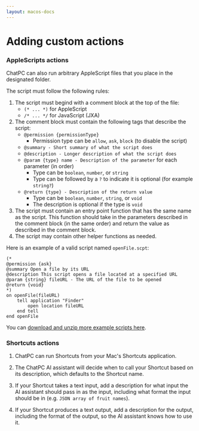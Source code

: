 ```yaml
---
layout: macos-docs
---
```


# Adding custom actions

### AppleScripts actions

ChatPC can also run arbitrary AppleScript files that you place in the designated folder.

The script must follow the following rules:

1. The script must begind with a comment block at the top of the file:
    - `(* ... *)` for AppleScript
    - `/* ... */` for JavaScript (JXA)
2. The comment block must contain the following tags that describe the script:
    - `@permission {permissionType}`
        - Permission type can be `allow`, `ask`, `block` (to disable the script)
    - `@summary - Short summary of what the script does`
    - `@description - Longer description of what the script does`
    - `@param {type} name - Description of the parameter` for each parameter (in order)
        - Type can be `boolean`, `number`, or `string`
        - Type can be followed by a `?` to indicate it is optional (for example `string?`)
    - `@return {type} - Description of the return value`
        - Type can be `boolean`, `number`, `string`, or `void`
        - The description is optional if the type is `void`
3. The script must contain an entry point function that has the same name as the script. This function should take in the parameters described in the comment block (in the same order) and return the value as described in the comment block.
4. The script may contain other helper functions as needed.

Here is an example of a valid script named `openFile.scpt`:

```
(*
@permission {ask}
@summary Open a file by its URL
@description This script opens a file located at a specified URL
@param {string} fileURL - The URL of the file to be opened
@return {void}
*)
on openFile(fileURL)
	tell application "Finder"
		open location fileURL
	end tell
end openFile
```

You can [download and unzip more example scripts here](/releases/example-scripts.zip).

### Shortcuts actions

1. ChatPC can run Shortcuts from your Mac's Shortcuts application.

1. The ChatPC AI assistant will decide when to call your Shortcut based on its description, which defaults to the Shortcut name.

1. If your Shortcut takes a text input, add a description for what input the AI assistant should pass in as the input, including what format the input should be in (e.g. `JSON array of fruit names`).

1. If your Shortcut produces a text output, add a description for the output, including the format of the output, so the AI assistant knows how to use it.
